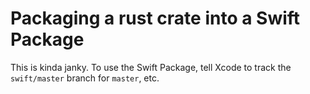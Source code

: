 # Packaging a rust crate into a Swift Package
This is kinda janky.
To use the Swift Package, tell Xcode to track the `swift/master` branch for `master`, etc.
